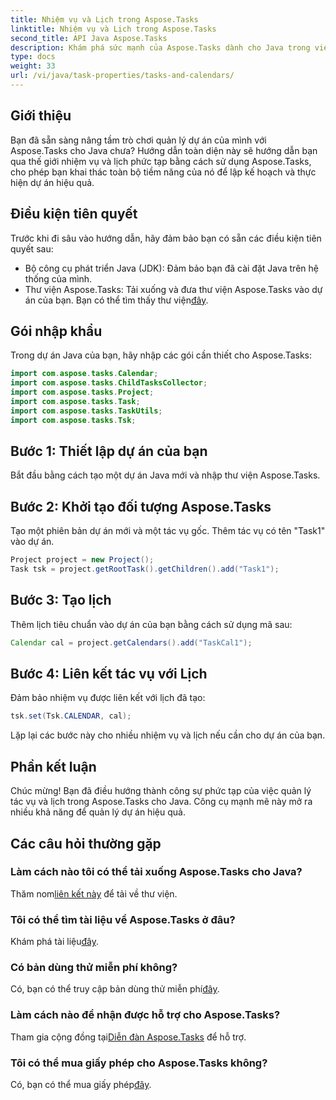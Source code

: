 ```yaml
---
title: Nhiệm vụ và Lịch trong Aspose.Tasks
linktitle: Nhiệm vụ và Lịch trong Aspose.Tasks
second_title: API Java Aspose.Tasks
description: Khám phá sức mạnh của Aspose.Tasks dành cho Java trong việc quản lý tác vụ và lịch một cách hiệu quả. Tải xuống ngay để có trải nghiệm quản lý dự án liền mạch!
type: docs
weight: 33
url: /vi/java/task-properties/tasks-and-calendars/
---
```

## Giới thiệu
Bạn đã sẵn sàng nâng tầm trò chơi quản lý dự án của mình với Aspose.Tasks cho Java chưa? Hướng dẫn toàn diện này sẽ hướng dẫn bạn qua thế giới nhiệm vụ và lịch phức tạp bằng cách sử dụng Aspose.Tasks, cho phép bạn khai thác toàn bộ tiềm năng của nó để lập kế hoạch và thực hiện dự án hiệu quả.
## Điều kiện tiên quyết
Trước khi đi sâu vào hướng dẫn, hãy đảm bảo bạn có sẵn các điều kiện tiên quyết sau:
- Bộ công cụ phát triển Java (JDK): Đảm bảo bạn đã cài đặt Java trên hệ thống của mình.
- Thư viện Aspose.Tasks: Tải xuống và đưa thư viện Aspose.Tasks vào dự án của bạn. Bạn có thể tìm thấy thư viện[đây](https://releases.aspose.com/tasks/java/).
## Gói nhập khẩu
Trong dự án Java của bạn, hãy nhập các gói cần thiết cho Aspose.Tasks:
```java
import com.aspose.tasks.Calendar;
import com.aspose.tasks.ChildTasksCollector;
import com.aspose.tasks.Project;
import com.aspose.tasks.Task;
import com.aspose.tasks.TaskUtils;
import com.aspose.tasks.Tsk;
```
## Bước 1: Thiết lập dự án của bạn
Bắt đầu bằng cách tạo một dự án Java mới và nhập thư viện Aspose.Tasks.
## Bước 2: Khởi tạo đối tượng Aspose.Tasks
Tạo một phiên bản dự án mới và một tác vụ gốc. Thêm tác vụ có tên "Task1" vào dự án.
```java
Project project = new Project();
Task tsk = project.getRootTask().getChildren().add("Task1");
```
## Bước 3: Tạo lịch
Thêm lịch tiêu chuẩn vào dự án của bạn bằng cách sử dụng mã sau:
```java
Calendar cal = project.getCalendars().add("TaskCal1");
```
## Bước 4: Liên kết tác vụ với Lịch
Đảm bảo nhiệm vụ được liên kết với lịch đã tạo:
```java
tsk.set(Tsk.CALENDAR, cal);
```
Lặp lại các bước này cho nhiều nhiệm vụ và lịch nếu cần cho dự án của bạn.
## Phần kết luận
Chúc mừng! Bạn đã điều hướng thành công sự phức tạp của việc quản lý tác vụ và lịch trong Aspose.Tasks cho Java. Công cụ mạnh mẽ này mở ra nhiều khả năng để quản lý dự án hiệu quả.
## Các câu hỏi thường gặp
### Làm cách nào tôi có thể tải xuống Aspose.Tasks cho Java?
 Thăm nom[liên kết này](https://releases.aspose.com/tasks/java/) để tải về thư viện.
### Tôi có thể tìm tài liệu về Aspose.Tasks ở đâu?
 Khám phá tài liệu[đây](https://reference.aspose.com/tasks/java/).
### Có bản dùng thử miễn phí không?
Có, bạn có thể truy cập bản dùng thử miễn phí[đây](https://releases.aspose.com/).
### Làm cách nào để nhận được hỗ trợ cho Aspose.Tasks?
 Tham gia cộng đồng tại[Diễn đàn Aspose.Tasks](https://forum.aspose.com/c/tasks/15) để hỗ trợ.
### Tôi có thể mua giấy phép cho Aspose.Tasks không?
 Có, bạn có thể mua giấy phép[đây](https://purchase.aspose.com/buy).